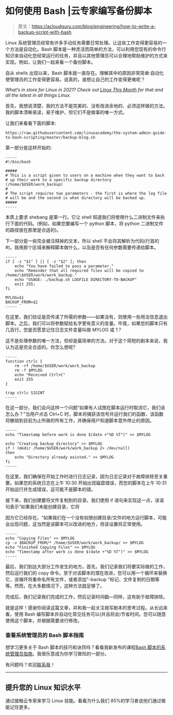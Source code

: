 # 如何使用 Bash |云专家编写备份脚本

> 原文：<https://acloudguru.com/blog/engineering/how-to-write-a-backup-script-with-bash>

Linux 系统管理员经常有许多手动任务需要日常处理。让这些工作变得更容易的一个方法是自动化。Bash 脚本是一种灵活而简单的方法，可以利用您现有的命令行知识来自动化您经常运行的任务，并且以其他管理员可以合理地帮助维护的方式来实现。例如，让我们一起来看一个备份脚本。

自从 shells 出现以来，Bash 脚本就一直存在。理解其中的原因非常简单:自动化使管理员的工作变得更容易。说真的，谁想让自己的工作变得更难呢？

*What’s in store for Linux in 2021? Check out [Linux This Month](https://acloud.guru/series/linux-this-month) for that and all the latest in all things Linux.*

首先，我想说清楚，我的方法不是完美的、没有改进余地的、必须这样做的方法。我的脚本清晰易读，易于维护，但它们不是做事的唯一方式。

让我们来看看下面的脚本:

```
https://raw.githubusercontent.com/linuxacademy/the-system-admin-guide-to-bash-scripting/master/backup-blog.sh
```

第一部分是这样开始的:

```
-----
#!/bin/bash

#####
# This is a script given to users on a machine when they want to back 
# up their work to a specific backup directory (/home/$USER/work_backup)
# 
# The script requires two parameters - the first is where the log file 
# will be and the second is what directory will be backed up.
#####
-----
```

本质上要求 shebang 是第一行。它让 shell 知道我们将使用什么二进制文件来执行下面的代码。(例如，如果您要编写一个 python 脚本，将 python 二进制文件的路径放在那里是合适的)。

下一部分是一些完全被注释掉的文本，所以 shell 不会将其解析为代码(行首的#)。我用那个区域来解释脚本做什么，以及是否有任何参数需要传递给脚本。

```
-----
if [ -z "$1" ] || [ -z "$2" ]; then
	echo "You have failed to pass a parameter."
	echo "Reminder that all required files will be copied to /home/\$USER/work/work_backup."
	echo "USAGE: ./backup.sh LOGFILE DIRECTORY-TO-BACKUP"
	exit 255;
fi

MYLOG=$1
BACKUP_FROM=$2
-----
```

在这里，我们验证是否传递了所需的参数——如果没有，则使用一些用法信息退出脚本。之后，我们可以将参数赋给名字更有意义的变量。毕竟，如果您的脚本只有几百行，您是否愿意记住日志文件变量叫做 MYLOG 或 1？

这不是处理参数的唯一方法，但却是最简单的方法。对于这个简短的剧本来说，我认为这是完全合适的。你怎么想呢?

```
-----
function ctrlc {
	rm -rf /home/$USER/work/work_backup
	rm -f $MYLOG
	echo "Received Ctrl+C"
	exit 255
}

trap ctrlc SIGINT
-----
```

在这一部分，我们会问这样一个问题“如果有人试图在脚本运行时取消它，我们该怎么办？”当用户点击 Ctrl+C 时，脚本将捕获该信号并运行我们的函数，该函数将撤销到目前为止所做的所有工作，并确保用户知道脚本意外停止的原因。

```
-----
echo "Timestamp before work is done $(date +"%D %T")" >> $MYLOG

echo "Creating backup directory" >> $MYLOG
if ! (mkdir /home/$USER/work/work_backup 2> /dev/null)
then
	echo "Directory already existed." >> $MYLOG
fi
-----
```

在这里，我们确保在开始工作时进行日志记录，因为日志记录对于故障排除至关重要。如果您的系统日志在上午 10:30 开始出现磁盘错误，而您的脚本在上午 10:31 开始运行并生成错误，这可能不是脚本的错。

接下来，我们创建要将文件复制到的目录。我们使用 if 语句来实现这一点，该语句表示“如果我们未能创建目录，它将

因为它已经存在。“如果我们在一个没有权限创建目录/文件的地方运行脚本，可能会出现问题，这当然是该脚本可以改进的地方，但该设置将正常使用。

```
-----
echo "Copying Files" >> $MYLOG
cp -v $BACKUP_FROM/* /home/$USER/work/work_backup/ >> $MYLOG
echo "Finished Copying Files" >> $MYLOG
echo "Timestamp after work is done $(date +"%D %T")" >> $MYLOG
-----
```

最后，我们到达大部分工作发生的地方。首先，我们记录我们将要实际做的工作，然后运行我们的 copy 命令。至于对该脚本的潜在改进，您可以用一个循环来替换它，该循环将重命名所有文件，或者添加"-backup "标记、文件复制的日期等等。然而，在大多数情况下，这种方法就足够了。

完成后，我们记录我们完成的工作，然后记录时间戳—同样，这有助于故障排除。

就是这样！感谢你阅读这篇文章，并和我一起关注我写剧本的思考过程。从长远来看，使用 Bash 编写脚本并自动化常见任务可以(并且将会)节省时间。您可以随意使用这个脚本，并根据需要进行修改。

### 查看系统管理员的 Bash 脚本指南

想学习更多关于 Bash 脚本的技巧和诀窍吗？看看我新发布的课程[Bash 脚本的系统管理员指南](https://acloudguru.com/course/the-system-administrators-guide-to-bash-scripting)。我很乐意成为你学习冒险的一部分。

有问题吗？欢迎[联系我](https://www.linkedin.com/in/rob-marti-541230b/)！

* * *

## 提升您的 Linux 知识水平

通过接触云专家来学习 Linux 技能。看看为什么我们 85%的学习者说他们通过做能记住更多。